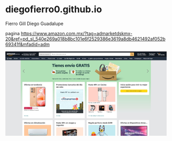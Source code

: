 # diegofierro0.github.io
Fierro Gill Diego Guadalupe 

pagina  https://www.amazon.com.mx/?tag=admarketdskmx-20&ref=pd_sl_540e269a018b8bc101e6f2529386e3619a8db4621492af052b69341f&mfadid=adm


![Amazon](ama.jpg)
